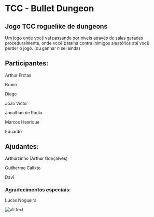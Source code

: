 # TCC - Bullet Dungeon
## Jogo TCC roguelike de dungeons
Um jogo onde você vai passando por níveis através de salas geradas proceduralmente, onde você batalha contra inimigos aleatórios até você perder o jogo. (ou ganhar n sei ainda)

## Participantes:
<p>Arthur Frotas</p>
<p>Bruno</p>
<p>Diego</p>
<p>João Victor</p>
<p>Jonathan de Paula</p>
<p>Marcos Henrique</p>
<p>Eduardo</p>

## Ajudantes:
<p>Arthurzinho (Arthur Gonçalves)</p>
<p>Guilherme Calixto</p>
<p>Davi</p>

### Agradecimentos especiais:
<p>Lucas Nogueira</p>

![alt text](https://media.discordapp.net/attachments/1061795815485616149/1307891633043411036/1669050859318430.jpg?ex=673f4040&is=673deec0&hm=429207bec573934dc2f8ca61734cb09785ef19ba409230469c69499e5f055f23&=&format=webp&width=636&height=675)
